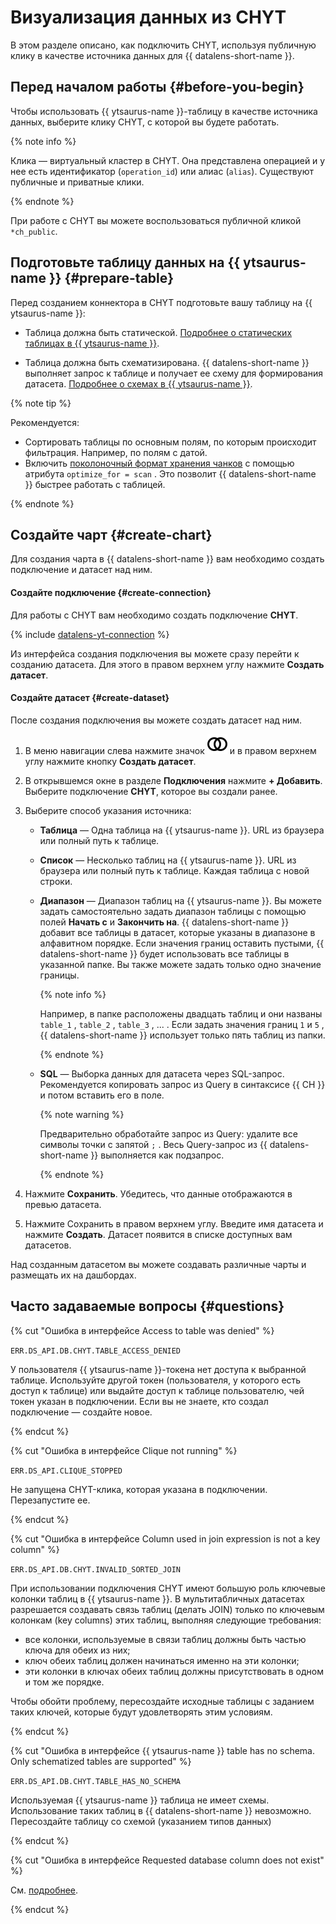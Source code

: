 
# Визуализация данных из CHYT



В этом разделе описано, как подключить CHYT, используя публичную клику в качестве источника данных для {{ datalens-short-name }}.

## Перед началом работы {#before-you-begin}

Чтобы использовать {{ ytsaurus-name }}-таблицу в качестве источника данных, выберите клику CHYT, с которой вы будете работать.

{% note info %}

Клика — виртуальный кластер в CHYT. Она представлена операцией и у нее есть идентификатор (`operation_id`) или алиас (`alias`). Существуют публичные и приватные клики.

{% endnote %}


При работе с CHYT вы можете воспользоваться публичной кликой `*ch_public`.

## Подготовьте таблицу данных на {{ ytsaurus-name }} {#prepare-table}

Перед созданием коннектора в CHYT подготовьте вашу таблицу на {{ ytsaurus-name }}:

- Таблица должна быть статической. [Подробнее о статических таблицах в {{ ytsaurus-name }}](https://ytsaurus.tech/docs/ru/user-guide/storage/static-tables).

- Таблица должна быть схематизирована. {{ datalens-short-name }} выполняет запрос к таблице и получает ее схему для формирования датасета. [Подробнее о схемах в {{ ytsaurus-name }}](https://ytsaurus.tech/docs/ru/user-guide/storage/static-schema).

{% note tip %}

Рекомендуется:

* Сортировать таблицы по основным полям, по которым происходит фильтрация. Например, по полям с датой.
* Включить [поколоночный формат хранения чанков](https://ytsaurus.tech/docs/ru/user-guide/storage/chunks#columns) с помощью атрибута `optimize_for = scan` . Это позволит {{ datalens-short-name }} быстрее работать с таблицей.

{% endnote %}

## Создайте чарт {#create-chart}


Для создания чарта в {{ datalens-short-name }} вам необходимо создать подключение и датасет над ним.

#### Создайте подключение {#create-connection}

Для работы с CHYT вам необходимо создать подключение **CHYT**.

 {% include [datalens-yt-connection](../../_includes/datalens/internal/datalens-yt-connection.md) %}
 
Из интерфейса создания подключения вы можете сразу перейти к созданию датасета. Для этого в правом верхнем углу нажмите **Создать датасет**.

#### Создайте датасет {#create-dataset}

После создания подключения вы можете создать датасет над ним.

1. В меню навигации слева нажмите значок ![icon-datasets](../../_assets/console-icons/circles-intersection.svg) и в правом верхнем углу нажмите кнопку **Создать датасет**.
1. В открывшемся окне в разделе **Подключения** нажмите **+ Добавить**. Выберите подключение **CHYT**, которое вы создали ранее.

1. Выберите способ указания источника:

    - **Таблица** — Одна таблица на {{ ytsaurus-name }}. URL из браузера или полный путь к таблице.

    - **Список** — Несколько таблиц на {{ ytsaurus-name }}. URL из браузера или полный путь к таблице. Каждая таблица с новой строки.

    - **Диапазон** — Диапазон таблиц на {{ ytsaurus-name }}. Вы можете задать самостоятельно задать диапазон таблицы с помощью полей **Начать с** и **Закончить на**. {{ datalens-short-name }} добавит все таблицы в датасет, которые указаны в диапазоне в алфавитном порядке. Если значения границ оставить пустыми, {{ datalens-short-name }} будет использовать все таблицы в указанной папке. Вы также можете задать только одно значение границы.

      {% note info %}

      Например, в папке расположены двадцать таблиц и они названы `table_1` , `table_2` , `table_3` , ... . Если задать значения границ `1`  и `5` , {{ datalens-short-name }} использует только пять таблиц из папки.

      {% endnote %}

    - **SQL** — Выборка данных для датасета через SQL-запрос. Рекомендуется копировать запрос из Query в синтаксисе {{ CH }} и потом вставить его в поле. 

      {% note warning %}

      Предварительно обработайте запрос из Query: удалите все символы точки с запятой `;` . Весь Query-запрос из {{ datalens-short-name }} выполняется как подзапрос.

      {% endnote %}

1. Нажмите **Сохранить**. Убедитесь, что данные отображаются в превью датасета.

1. Нажмите Сохранить в правом верхнем углу. Введите имя датасета и нажмите **Создать**. Датасет появится в списке доступных вам датасетов.

Над созданным датасетом вы можете создавать различные чарты и размещать их на дашбордах.

## Часто задаваемые вопросы {#questions}


{% cut "Ошибка в интерфейсе Access to table was denied" %}

`ERR.DS_API.DB.CHYT.TABLE_ACCESS_DENIED `

У пользователя {{ ytsaurus-name }}-токена нет доступа к выбранной таблице. Используйте другой токен (пользователя, у которого есть доступ к таблице) или выдайте доступ к таблице пользователю, чей токен указан в подключении.
Если вы не знаете, кто создал подключение — создайте новое.

{% endcut %}

{% cut "Ошибка в интерфейсе Clique not running" %}

`ERR.DS_API.CLIQUE_STOPPED` 

Не запущена CHYT-клика, которая указана в подключении. Перезапустите ее.

{% endcut %}

{% cut "Ошибка в интерфейсе Column used in join expression is not a key column" %}

`ERR.DS_API.DB.CHYT.INVALID_SORTED_JOIN`

При использовании подключения CHYT имеют большую роль ключевые колонки таблиц в {{ ytsaurus-name }}. В мультитабличных датасетах разрешается создавать связь таблиц (делать JOIN) только по ключевым колонкам (key columns) этих таблиц, выполняя следующие требования:
* все колонки, используемые в связи таблиц должны быть частью ключа для обеих из них;
* ключ обеих таблиц должен начинаться именно на эти колонки;
* эти колонки в ключах обеих таблиц должны присутствовать в одном и том же порядке.

Чтобы обойти проблему, пересоздайте исходные таблицы с заданием таких ключей, которые будут удовлетворять этим условиям.

{% endcut %}


{% cut "Ошибка в интерфейсе {{ ytsaurus-name }} table has no schema. Only schematized tables are supported" %}

`ERR.DS_API.DB.CHYT.TABLE_HAS_NO_SCHEMA`

Используемая {{ ytsaurus-name }} таблица не имеет схемы. Использование таких таблиц в {{ datalens-short-name }} невозможно. Пересоздайте таблицу со схемой (указанием типов данных)

{% endcut %}


{% cut "Ошибка в интерфейсе Requested database column does not exist" %}

См. [подробнее](../../datalens/troubleshooting/errors/ERR-DS_API-DB-COLUMN_DOES_NOT_EXIST.md).

{% endcut %}

